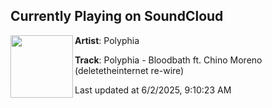 ## Currently Playing on SoundCloud

[<img align="left" width="100" src="https://i1.sndcdn.com/artworks-3wjwUqAVcWmfSavo-b7vEhA-t500x500.jpg">](https://soundcloud.com/deletetheinternet/polyphia-bloodbath-deletetheinternet-remix)

**Artist**: Polyphia 

**Track**: Polyphia - Bloodbath ft. Chino Moreno (deletetheinternet re-wire)

Last updated at 6/2/2025, 9:10:23 AM
